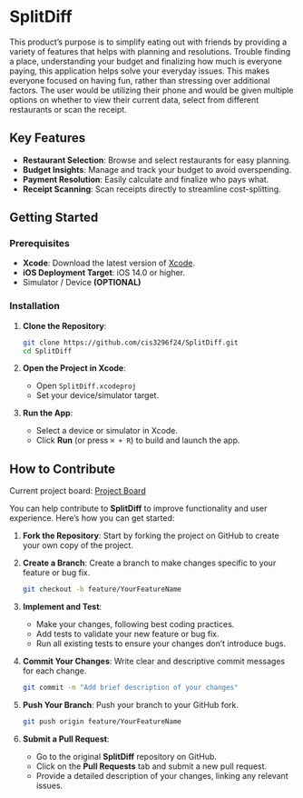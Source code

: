 # SplitDiff

This product’s purpose is to simplify eating out with friends by providing a variety of features that helps with planning and resolutions. Trouble finding a place, understanding your budget and finalizing how much is everyone paying, this application helps solve your everyday issues. This makes everyone focused on having fun, rather than stressing over additional factors. The user would be utilizing their phone and would be given multiple options on whether to view their current data, select from different restaurants or scan the receipt.

## Key Features

- **Restaurant Selection**: Browse and select restaurants for easy planning.
- **Budget Insights**: Manage and track your budget to avoid overspending.
- **Payment Resolution**: Easily calculate and finalize who pays what.
- **Receipt Scanning**: Scan receipts directly to streamline cost-splitting.

## Getting Started

### Prerequisites

- **Xcode**: Download the latest version of [Xcode](https://developer.apple.com/xcode/).
- **iOS Deployment Target**: iOS 14.0 or higher.
- Simulator / Device **(OPTIONAL)**
  
### Installation

1. **Clone the Repository**:
   ```bash
   git clone https://github.com/cis3296f24/SplitDiff.git
   cd SplitDiff
   ```

2. **Open the Project in Xcode**:
   - Open `SplitDiff.xcodeproj`
   - Set your device/simulator target.

4. **Run the App**:
   - Select a device or simulator in Xcode.
   - Click **Run** (or press `⌘ + R`) to build and launch the app.

## How to Contribute

Current project board: [Project Board](https://github.com/orgs/cis3296f24/projects/98/)

You can help contribute to **SplitDiff** to improve functionality and user experience. Here’s how you can get started:

1. **Fork the Repository**: Start by forking the project on GitHub to create your own copy of the project.

2. **Create a Branch**: Create a branch to make changes specific to your feature or bug fix.
   ```bash
   git checkout -b feature/YourFeatureName
   ```

3. **Implement and Test**:
   - Make your changes, following best coding practices.
   - Add tests to validate your new feature or bug fix.
   - Run all existing tests to ensure your changes don’t introduce bugs.

4. **Commit Your Changes**: Write clear and descriptive commit messages for each change.
   ```bash
   git commit -m "Add brief description of your changes"
   ```

5. **Push Your Branch**: Push your branch to your GitHub fork.
   ```bash
   git push origin feature/YourFeatureName
   ```

6. **Submit a Pull Request**:
   - Go to the original **SplitDiff** repository on GitHub.
   - Click on the **Pull Requests** tab and submit a new pull request.
   - Provide a detailed description of your changes, linking any relevant issues.

